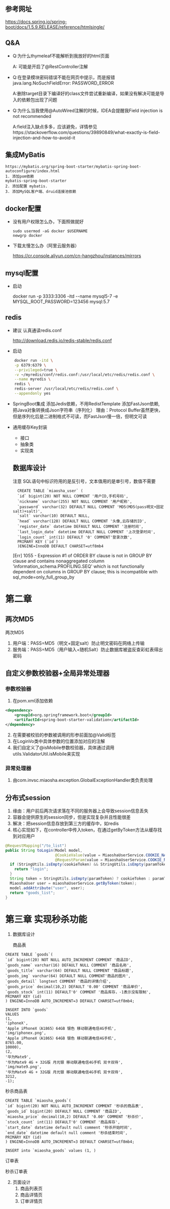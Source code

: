 ## 参考网址
https://docs.spring.io/spring-boot/docs/1.5.9.RELEASE/reference/htmlsingle/
## Q&A
- Q:为什么thymeleaf不能解析到我放好的html页面

    A: 可能是开启了@RestController注解 
- Q:在登录模块密码错误不能在网页中提示，而是报错java.lang.NoSuchFieldError: PASSWORD_ERROR

    A:删除target目录下编译好的class文件尝试重新编译，如果没有解决可能是导入的依赖包出现了问题
- Q:为什么当我使用@AutoWired注解的时候，IDEA会提醒我Field injection is not recommended
  
    A:field注入缺点多多，应该避免，详情参见https://stackoverflow.com/questions/39890849/what-exactly-is-field-injection-and-how-to-avoid-it
## 集成MyBatis

    https://mybatis.org/spring-boot-starter/mybatis-spring-boot-autoconfigure/index.html
    1. 添加pom依赖
    mybatis-spring-boot-starter
    2. 添加配置 mybatis.
    3. 添加MySQL客户端、druid连接池依赖
## docker配置
- 没有用户权限怎么办，下面照做就好
    ```$bash
    sudo usermod -aG docker $USERNAME
    newgrp docker
    ```
- 下载太慢怎么办（阿里云服务器）

    https://cr.console.aliyun.com/cn-hangzhou/instances/mirrors
## mysql配置
- 启动

    docker run -p 3333:3306 -itd --name mysql5-7 -e MYSQL_ROOT_PASSWORD=123456 mysql:5.7
## redis
- 建议 认真通读redis.conf

    http://download.redis.io/redis-stable/redis.conf
- 启动
```bash
    docker run -itd \
    -p 6379:6379 \
    --privileged=true \
    -v ~/myredis/conf/redis.conf:/usr/local/etc/redis/redis.conf \
    --name myredis \
    redis \
    redis-server /usr/local/etc/redis/redis.conf \
    --appendonly yes
```
- SpringBoot集成
    添加Jedis依赖，不用RedistTemplate
    添加FastJson依赖, 把Java对象转换成Json字符串（序列化）
    理由：Protocol Buffer虽然更快，但是序列化后是二进制格式不可读，而FastJson慢一倍，但明文可读
    
- 通用缓存Key封装
  - 接口
  - 抽象类
  - 实现类
  ## 数据库设计
  注意 SQL语句中标识符用的是反引号，文本值用的是单引号，数值不需要
  ```mysql
    CREATE TABLE `miaosha_user` (
    `id` bigint(20) NOT NULL COMMENT '用户ID,手机号码',
    `nickname` varchar(255) NOT NULL COMMENT '用户昵称',
    `password` varchar(32) DEFAULT NULL COMMENT 'MD5(MD5(pass明文+固定salt)+salt)',
    `salt` varchar(10) DEFAULT NULL,
    `head` varchar(128) DEFAULT NULL COMMENT '头像,云存储的ID',
    `register_date` datetime DEFAULT NULL COMMENT '注册时间',
    `last_login_date` datetime DEFAULT NULL COMMENT '上次登录时间',
    `login_count` int(11) DEFAULT '0' COMMENT'登录次数',
    PRIMARY KEY (`id`)
    )ENGINE=InnoDB DEFAULT CHARSET=utf8mb4
  ```
  [Err] 1055 - Expression #1 of ORDER BY clause is not in GROUP BY clause 
  and contains nonaggregated column 'information_schema.PROFILING.SEQ' 
  which is not functionally dependent on columns in GROUP BY clause; 
  this is incompatible with sql_mode=only_full_group_by
# 第二章

## 两次MD5
两次MD5
1. 用户端：PASS=MD5（明文+固定salt）防止明文密码在网络上传输
2. 服务端：PASS=MD5（用户输入+随机Salt）防止数据库被盗反查彩虹表得出密码
  
## 自定义参数校验器+全局异常处理器
### 参数校验器
1. 在pom.xml添加依赖
```xml
<dependency>
    <groupId>org.springframework.boot</groupId>
    <artifactId>spring-boot-starter-validation</artifactId>
</dependency>
```
2. 在需要被校验的参数被调用的形参前面加@Valid标签
3. 在LoginVo类中具体参数的位置添加对应的注解
4. 我们自定义了@isMobile参数校验器，具体通过调用utils.ValidatorUtil.isMobile来实现
### 异常处理器
1. 由com.invsc.miaosha.exception.GlobalExceptionHandler类负责处理
## 分布式session
1. 缘由：用户前后两次请求落在不同的服务器上会导致session信息丢失
2. 容器会提供原生的session同步，但是实现复杂并且性能很差
3. 解决：把session信息存放到第三方的缓存中，如redis
4. 核心实现如下，在controller中传入token，在通过getByToken方法从缓存找到对应用户
```java
@RequestMapping("/to_list")
public String toLogin(Model model,
                      @CookieValue(value = MiaoshaUserService.COOKIE_NAME_TOKEN, required = false) String cookieToken,
                      @RequestParam(value = MiaoshaUserService.COOKIE_NAME_TOKEN, required = false) String paramToken) {
  if (StringUtils.isEmpty(cookieToken) && StringUtils.isEmpty(paramToken)) {
    return "login";
  }
  String token = StringUtils.isEmpty(paramToken) ? cookieToken : paramToken;
  MiaoshaUser user = miaoshaUserService.getByToken(token);
  model.addAttribute("user", user);
  return "goods_list";
}
```

# 第三章 实现秒杀功能

1. 数据库设计

   商品表
```mysql
CREATE TABLE `goods`(
`id` bigint(20) NOT NULL AUTO_INCREMENT COMMENT '商品ID',
`goods_name` varchar(16) DEFAULT NULL COMMENT '商品名称',
`goods_title` varchar(64) DEFAULT NULL COMMENT '商品标题',
`goods_img` varchar(64) DEFAULT NULL COMMENT'商品的图片',
`goods_detail` longtext COMMENT '商品的详情介绍',
`goods_price` decimal(10,2) DEFAULT '0.00' COMMENT '商品单价',
`goods_stock` int(11) DEFAULT'0' COMMENT '商品库存，-1表示没有限制',
PRIMARY KEY (id)
) ENGINE=InnoDB AUTO_INCREMENT=3 DEFAULT CHARSET=utf8mb4;
```
```mysql
INSERT INTO `goods`
VALUES
(1, 
'iphoneX',
'Apple iPhoneX（A1865）64GB 银色 移动联通电信4G手机',
'img/iphonex.png',
'Apple iPhoneX（A1865）64GB 银色 移动联通电信4G手机',
8765.00,
10000),
(2,
'华为Mate9',
'华为Mate9 4G + 32G版 月光银 移动联通电信4G手机 双卡双待',
'img/mate9.png',
'华为Mate9 4G + 32G版 月光银 移动联通电信4G手机 双卡双待',
3212,
-1);
```

   秒杀商品表
```mysql
CREATE TABLE `miaosha_goods`(
`id` bigint(20) NOT NULL AUTO_INCREMENT COMMENT '秒杀的商品表',
`goods_id` bigint(20) DEFAULT NULL COMMENT '商品ID',
`miaosha_price` decimal(10,2) DEFAULT '0.00' COMMENT '秒杀价',
`stock_count` int(11) DEFAULT'0' COMMENT '商品库存',
`start_date` datetime default null comment '秒杀开始时间',
`end_date` datetime default null comment '秒杀结束时间',
PRIMARY KEY (id)
) ENGINE=InnoDB AUTO_INCREMENT=3 DEFAULT CHARSET=utf8mb4;
```
```mysql
INSERT into `miaosha_goods` values (1, )
```

   订单表

   秒杀订单表

2. 页面设计
   1. 商品列表页
   2. 商品详情页
   3. 订单详情页

